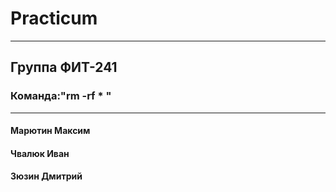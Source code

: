 # Practicum

---

## Группа ФИТ-241
### Команда:"rm -rf * "

---

#### Марютин Максим

#### Чвалюк Иван

#### Зюзин Дмитрий